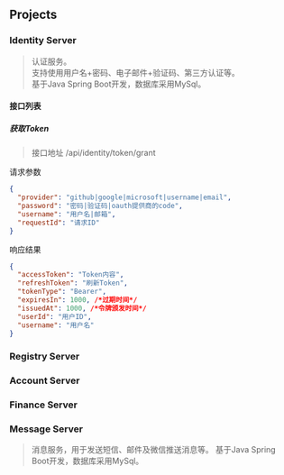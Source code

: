 
## Projects

### Identity Server

> 认证服务。<br/>
> 支持使用用户名+密码、电子邮件+验证码、第三方认证等。<br/>
> 基于Java Spring Boot开发，数据库采用MySql。

#### 接口列表

##### 获取Token

> 接口地址 /api/identity/token/grant

请求参数

```json
{
  "provider": "github|google|microsoft|username|email",
  "password": "密码|验证码|oauth提供商的code",
  "username": "用户名|邮箱",
  "requestId": "请求ID"
}
```

响应结果

```json
{
  "accessToken": "Token内容",
  "refreshToken": "刷新Token",
  "tokenType": "Bearer",
  "expiresIn": 1000, /*过期时间*/
  "issuedAt": 1000, /*令牌颁发时间*/
  "userId": "用户ID",
  "username": "用户名"
}
```

### Registry Server

### Account Server

### Finance Server

### Message Server

> 消息服务，用于发送短信、邮件及微信推送消息等。
> 基于Java Spring Boot开发，数据库采用MySql。
